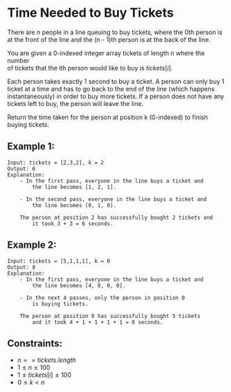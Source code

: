 # Time Needed to Buy Tickets
There are n people in a line queuing to buy tickets, where the 0th person is  
at the front of the line and the (n - 1)th person is at the back of the line.

You are given a 0-indexed integer array tickets of length n where the number  
of tickets that the ith person would like to buy is $tickets[i]$.

Each person takes exactly 1 second to buy a ticket. A person can only buy 1  
ticket at a time and has to go back to the end of the line (which happens  
instantaneously) in order to buy more tickets. If a person does not have any  
tickets left to buy, the person will leave the line.

Return the time taken for the person at position k (0-indexed) to finish  
buying tickets.

 

## Example 1:

    Input: tickets = [2,3,2], k = 2
    Output: 6
    Explanation: 
        - In the first pass, everyone in the line buys a ticket and 
            the line becomes [1, 2, 1].

        - In the second pass, everyone in the line buys a ticket and 
            the line becomes [0, 1, 0].

        The person at position 2 has successfully bought 2 tickets and 
            it took 3 + 3 = 6 seconds.

## Example 2:

    Input: tickets = [5,1,1,1], k = 0
    Output: 8
    Explanation:
        - In the first pass, everyone in the line buys a ticket and 
            the line becomes [4, 0, 0, 0].

        - In the next 4 passes, only the person in position 0 
            is buying tickets.

        The person at position 0 has successfully bought 5 tickets 
            and it took 4 + 1 + 1 + 1 + 1 = 8 seconds.


 

## Constraints:

* $n == tickets.length$
* $1 \le n \le 100$
* $1 \le tickets[i] \le 100$
* $0 \le k < n$

